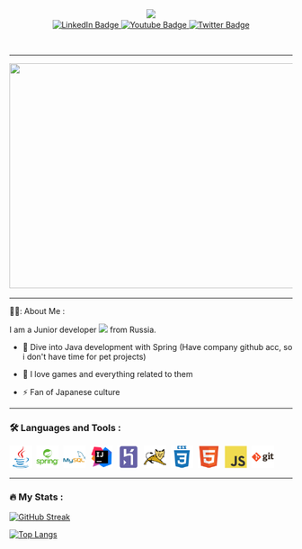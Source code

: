 <div id="header" align="center">
  <img src="https://media.giphy.com/media/9Y1wF3wx1Dex8w9wxL/giphy.gif" width="330"/>
</div>
<div id="badges" align="center">
  <a href="https://www.youtube.com/watch?v=dQw4w9WgXcQ&ab_channel=RickAstley">
    <img src="https://img.shields.io/badge/LinkedIn-blue?style=for-the-badge&logo=linkedin&logoColor=white" alt="LinkedIn Badge"/>
  </a>
  <a href="https://www.youtube.com/watch?v=dQw4w9WgXcQ&ab_channel=RickAstley">
    <img src="https://img.shields.io/badge/YouTube-red?style=for-the-badge&logo=youtube&logoColor=white" alt="Youtube Badge"/>
  </a>
  <a href="https://www.youtube.com/watch?v=dQw4w9WgXcQ&ab_channel=RickAstley">
    <img src="https://img.shields.io/badge/Twitter-blue?style=for-the-badge&logo=twitter&logoColor=white" alt="Twitter Badge"/>
  </a>
  
<img src="https://komarev.com/ghpvc/?username=ILYCH404&style=flat-square&color=yellow" alt=""/></div>

---
<div align="center">
  <img src="[https://media.giphy.com/media/RfyXHhaWOP5gHcYfXX/giphy.gif](https://i.pinimg.com/originals/7a/46/8a/7a468aa9d4e4295044f02a09bd9da634.gif)" width="700" height="400"/>
</div>

---

:man_technologist:: About Me :

I am a Junior developer <img src="https://media.giphy.com/media/WUlplcMpOCEmTGBtBW/giphy.gif" width="30"> from Russia.
- :telescope: Dive into Java development with Spring (Have company github acc, so i don't have time for pet projects)

- :seedling: I love games and everything related to them

- :zap: Fan of Japanese culture

---

### :hammer_and_wrench: Languages and Tools :

  <img src="https://github.com/devicons/devicon/blob/master/icons/java/java-original.svg" title="java"  alt="java" width="40" height="40"/>&nbsp;
  <img src="https://github.com/devicons/devicon/blob/master/icons/spring/spring-original-wordmark.svg" title="Spring" alt="Spring" width="40" height="40"/>&nbsp;
  <img src="https://github.com/devicons/devicon/blob/master/icons/mysql/mysql-original-wordmark.svg" title="MySQL"  alt="MySQL" width="40" height="40"/>&nbsp;
  <img src="https://github.com/devicons/devicon/blob/master/icons/intellij/intellij-original.svg" title="Idea"  alt="Idea" width="40" height="40"/>&nbsp;
  <img src="https://github.com/devicons/devicon/blob/master/icons/heroku/heroku-plain.svg" title="heroku"  alt="heroku" width="40" height="40"/>&nbsp;
  <img src="https://github.com/devicons/devicon/blob/master/icons/tomcat/tomcat-original.svg" title="Tomcat"  alt="Tomcat" width="40" height="40"/>&nbsp;
  <img src="https://github.com/devicons/devicon/blob/master/icons/css3/css3-plain-wordmark.svg"  title="CSS3" alt="CSS" width="40" height="40"/>&nbsp;
  <img src="https://github.com/devicons/devicon/blob/master/icons/html5/html5-original.svg" title="HTML5" alt="HTML" width="40" height="40"/>&nbsp;
  <img src="https://github.com/devicons/devicon/blob/master/icons/javascript/javascript-original.svg" title="JavaScript" alt="JavaScript" width="40" height="40"/>&nbsp;
  <img src="https://github.com/devicons/devicon/blob/master/icons/git/git-original-wordmark.svg" title="Git" alt="Git" width="40" height="40"/>
  </div>
 
  ---

### :fire: My Stats :
[![GitHub Streak](http://github-readme-streak-stats.herokuapp.com?user=ILYCH404&theme=dark&background=000000)](https://git.io/streak-stats)

[![Top Langs](https://github-readme-stats.vercel.app/api/top-langs/?username=ILYCH404&layout=compact&theme=vision-friendly-dark)](https://github.com/anuraghazra/github-readme-stats)
